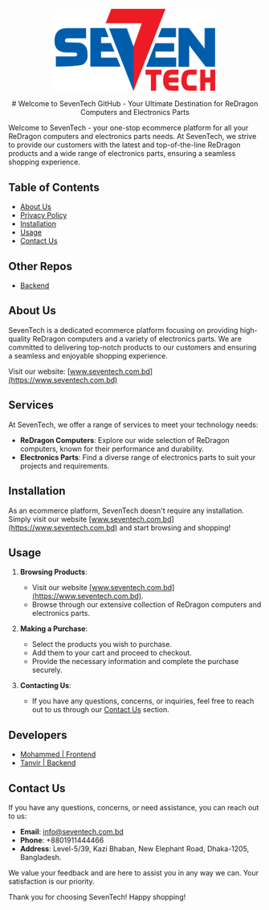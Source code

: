 <p align="center">
  <a href="https://www.seventech.com.bd" target="blank"><img src="public/logo.png" width="320" alt="SevenTech Logo" /></a>
</p>
<p align="center">
# Welcome to SevenTech GitHub - Your Ultimate Destination for ReDragon Computers and Electronics Parts
</p>

Welcome to SevenTech - your one-stop ecommerce platform for all your ReDragon computers and electronics parts needs. At SevenTech, we strive to provide our customers with the latest and top-of-the-line ReDragon products and a wide range of electronics parts, ensuring a seamless shopping experience.

## Table of Contents

- [About Us](https://www.seventech.com.bd/about)
- [Privacy Policy](https://www.seventech.com.bd/about/privacy)
- [Installation](https://nextjs.org/docs/getting-started/installation)
- [Usage](https://www.seventech.com.bd)
- [Contact Us](https://www.facebook.com/rdragonbd)

## Other Repos
- [Backend](https://github.com/HelloTanvir/7-tech-backend)

## About Us

SevenTech is a dedicated ecommerce platform focusing on providing high-quality ReDragon computers and a variety of electronics parts. We are committed to delivering top-notch products to our customers and ensuring a seamless and enjoyable shopping experience.

Visit our website: [www.seventech.com.bd](https://www.seventech.com.bd)

## Services

At SevenTech, we offer a range of services to meet your technology needs:

- **ReDragon Computers**: Explore our wide selection of ReDragon computers, known for their performance and durability.
- **Electronics Parts**: Find a diverse range of electronics parts to suit your projects and requirements.

## Installation

As an ecommerce platform, SevenTech doesn't require any installation. Simply visit our website [www.seventech.com.bd](https://www.seventech.com.bd) and start browsing and shopping!

## Usage

1. **Browsing Products**:
   - Visit our website [www.seventech.com.bd](https://www.seventech.com.bd).
   - Browse through our extensive collection of ReDragon computers and electronics parts.

2. **Making a Purchase**:
   - Select the products you wish to purchase.
   - Add them to your cart and proceed to checkout.
   - Provide the necessary information and complete the purchase securely.

3. **Contacting Us**:
   - If you have any questions, concerns, or inquiries, feel free to reach out to us through our [Contact Us](#contact-us) section.

## Developers
- [Mohammed | Frontend](https://github.com/mohammadaahnaaf)
- [Tanvir | Backend](https://github.com/HelloTanvir)

## Contact Us

If you have any questions, concerns, or need assistance, you can reach out to us:

- **Email**: info@seventech.com.bd
- **Phone**: +8801911444466
- **Address**: Level-5/39, Kazi Bhaban, New Elephant Road, Dhaka-1205, Bangladesh.

We value your feedback and are here to assist you in any way we can. Your satisfaction is our priority.

Thank you for choosing SevenTech! Happy shopping!
